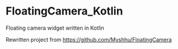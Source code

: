 # FloatingCamera_Kotlin
Floating camera widget written in Kotlin

Rewritten project from https://github.com/Myshhu/FloatingCamera
